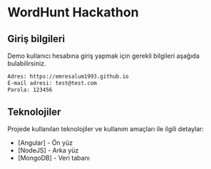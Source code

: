 # WordHunt Hackathon


## Giriş bilgileri
Demo kullanıcı hesabına giriş yapmak için gerekli bilgileri aşağıda bulabilirsiniz.
```sh
Adres: https://emresalum1993.github.io
E-mail adresi: test@test.com
Parola: 123456
```








## Teknolojiler

Projede kullanılan teknolojiler ve kullanım amaçları ile ilgili detaylar: 

- [Angular] - Ön yüz 
- [NodeJS] - Arka yüz
- [MongoDB] - Veri tabanı
 
